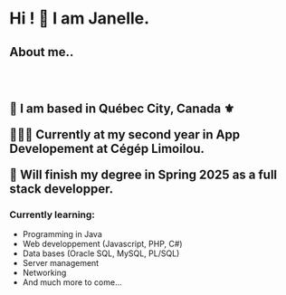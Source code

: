 <h1> Hi ! 👀 I am Janelle. </h1>

<h2> About me..<h2>
</br>
  
<p> 📍  I am based in Québec City, Canada ⚜ </p>
<p> 👩🏻‍💻 Currently at my second year in  <bold>App Developement</bold> at Cégép Limoilou.  </p>
<p> 📅 Will finish my degree in Spring 2025 as a full stack developper. </p>

<h3> Currently learning:</h3>
<ul>
  <li> Programming in Java </li>
  <li> Web developpement (Javascript, PHP, C#)</li>
  <li> Data bases (Oracle SQL, MySQL, PL/SQL) </li>
  <li> Server management</li>
  <li> Networking </li>
  <li> And much more to come...</li>
</ul>
